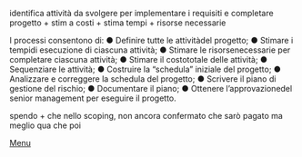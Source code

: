 
identifica attività da svolgere per implementare i requisiti e completare progetto + stim a costi + stima tempi + risorse necessarie

I processi consentono di:
 ● Definire tutte le attivitàdel progetto;
 ● Stimare i tempidi esecuzione di ciascuna attività;
 ● Stimare le risorsenecessarie per completare ciascuna attività;
 ● Stimare il costototale delle attività;
 ● Sequenziare le attività;
 ● Costruire la “schedula” iniziale del progetto;
 ● Analizzare e correggere la schedula del progetto; 
● Scrivere il piano di gestione del rischio;
 ● Documentare il piano;
 ● Ottenere l’approvazionedel senior management per eseguire il progetto.

spendo + che nello scoping, non ancora confermato che sarò pagato ma meglio qua che poi

[Menu](../index.md)
